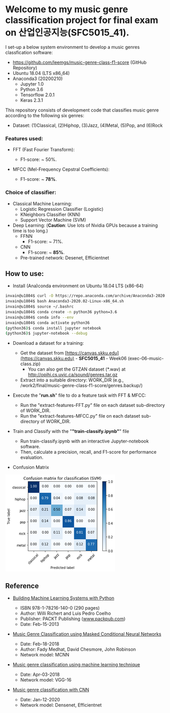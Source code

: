 # Welcome to my music genre classification project for final exam on 산업인공지능(SFC5015_41).

I set-up a below system environment to develop a music genres classfication software:
* https://github.com/leemgs/music-genre-class-f1-score (GitHub Repository)
 * Ubuntu 18.04 (LTS x86_64)
 * Anaconda3 (20200210)
   * Jupyter 1.0
   * Python 3.6
   * Tensorflow 2.0.1
   * Keras 2.3.1


This repository consists of development code that classifies music genre according to the following six genres: 
* Dataset: (1)Classical, (2)Hiphop, (3)Jazz, (4)Metal, (5)Pop, and (6)Rock


### Features used: 
* FFT (Fast Fourier Transform):
  * F1-score: ~ 50%.

* MFCC (Mel-Frequency Cepstral Coefficients):
  * F1-score: ~ **78%**.


### Choice of classifier:
* Classical Machine Learning:
  * Logistic Regression Classifier (Logistic)
  * KNeighbors Classifier (KNN)
  * Support Vector Machine (SVM)
* Deep Learning: (**Caution**: Use lots of Nvidia GPUs because a training time is too long.)
  * FFNN
    * F1-score: ~ 71%.
  * CNN
    * F1-score: ~ **85%**.
  * Pre-trained network: Desenet, Efficientnet

## How to use:

* Install (Ana)conda environment on Ubuntu 18.04 LTS (x86-64)
```bash
invain@u1804$ curl -O https://repo.anaconda.com/archive/Anaconda3-2020.02-Linux-x86_64.sh
invain@u1804$ bash Anaconda3-2020.02-Linux-x86_64.sh
invain@u1804$ source ~/.bashrc
invain@u1804$ conda create -n python36 python=3.6
invain@u1804$ conda info --env
invain@u1804$ conda activate python36
(python36)$ conda install jupyter notebook
(python36)$ jupyter-notebook --debug

```

* Download a dataset for a training: 
  * Get the dataset from [https://canvas.skku.edu](https://canvas.skku.edu) - **SFC5015_41** - Week06 (exec-06-music-class.zip)
    * You can also get the GTZAN dataset (*.wav) at http://opihi.cs.uvic.ca/sound/genres.tar.gz
  * Extract into a suitable directory: WORK_DIR (e.g., /work2/final/music-genre-class-f1-score/genres.backup/)

* Execute the "**run.sh**" file to do a feature task with FFT & MFCC:
  * Run the "extract-features-FFT.py" file on each dataset sub-directory of WORK_DIR.
  * Run the "extract-features-MFCC.py" file on each dataset sub-directory of WORK_DIR.

* Train and Classify with the "**"train-classify.ipynb"**" file
  * Run train-classify.ipynb with an interactive Jupyter-notebook software.
  * Then, calculate a precision, recall, and F1-score for performance evaluation.

* Confusion Matrix

![confusion-matrix.png](confusion-matrix.png)
 
## Reference

* [Building Machine Learning Systems with Python](http://totoharyanto.staff.ipb.ac.id/files/2012/10/Building-Machine-Learning-Systems-with-Python-Richert-Coelho.pdf)
  * ISBN 978-1-78216-140-0 (290 pages)
  * Author: Willi Richert and Luis Pedro Coelho
  * Publisher: PACKT Publishing (www.packpub.com)
  * Date: Feb-15-2013

  
* [Music Genre Classification using Masked Conditional Neural Networks](https://paperswithcode.com/paper/music-genre-classification-using-masked)
  * Date: Feb-18-2018 
  * Author: Fady Medhat, David Chesmore, John Robinson
  * Network model: MCNN


* [Music genre classification using machine learning technique](https://www.groundai.com/project/music-genre-classification-using-machine-learning-techniques/1)
  * Date: Apr-03-2018
  * Network model: VGG-16


* [Music genre classification with CNN](https://github.com/Ritesh313/Music-genre-classificartion/tree/master/MusicGenre)
  * Date: Jan-12-2020
  * Network model: Densenet, Efficientnet
    

  
